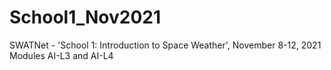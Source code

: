 # School1_Nov2021
SWATNet - 'School 1: Introduction to Space Weather', November 8-12, 2021
Modules AI-L3 and AI-L4
